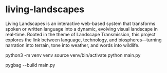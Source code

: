 # living-landscapes
Living Landscapes is an interactive web-based system that transforms spoken or written language into a dynamic, evolving visual landscape in real-time. Rooted in the theme of Landscape Transmission, this project explores the link between language, technology, and biospheres—turning narration into terrain, tone into weather, and words into wildlife.
 
 python3 -m venv venv
 source venv/bin/activate
 python main.py


 pygbag --build main.py
